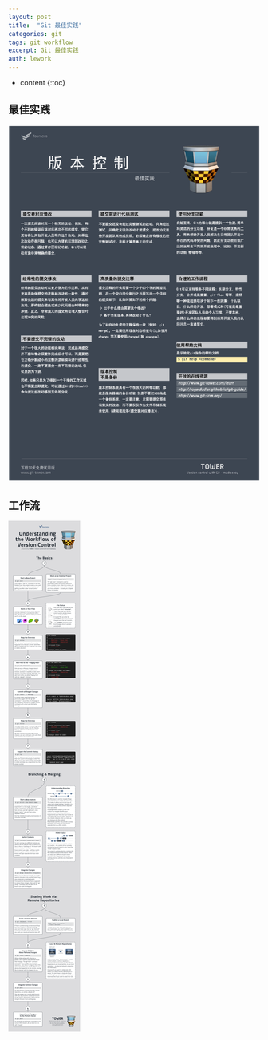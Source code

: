 ```yaml
---
layout: post
title:  "Git 最佳实践"
categories: git
tags: git workflow
excerpt: Git 最佳实践
auth: lework
---
```

* content
{:toc}

## 最佳实践
![practice](/assets/images/git/practice.png)

## 工作流
![command](/assets/images/git/workflow.png)
